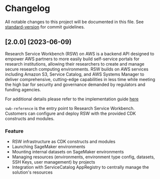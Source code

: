 # Changelog

All notable changes to this project will be documented in this file. See [standard-version](https://github.com/conventional-changelog/standard-version) for commit guidelines.
## [2.0.0] (2023-06-09)
Research Service Workbench (RSW) on AWS is a backend API designed to empower AWS partners to more easily build self-service portals for research institutions, allowing their researchers to create and manage secure research computing environments. RSW builds on AWS services including Amazon S3, Service Catalog, and AWS Systems Manager to deliver comprehensive, cutting-edge capabilities in less time while meeting the high bar for security and governance demanded by regulators and funding agencies.

For additional details please refer to the implementation guide [here](https://docs.aws.amazon.com/solutions/latest/research-service-workbench-on-aws/overview.html)

`swb-reference` is the entry point to Research Service Workbench. Customers can configure and deploy RSW with the provided CDK constructs and modules. 

### Feature
* RSW infrastructure as CDK constructs and modules
* Launching SageMaker environments
* Mounting internal datasets on SageMaker environments
* Managing resources (environments, environment type config, datasets, SSH Keys, user management) by projects
* Integration with ServiceCatalog AppRegistry to centrally manage the solution's resources
